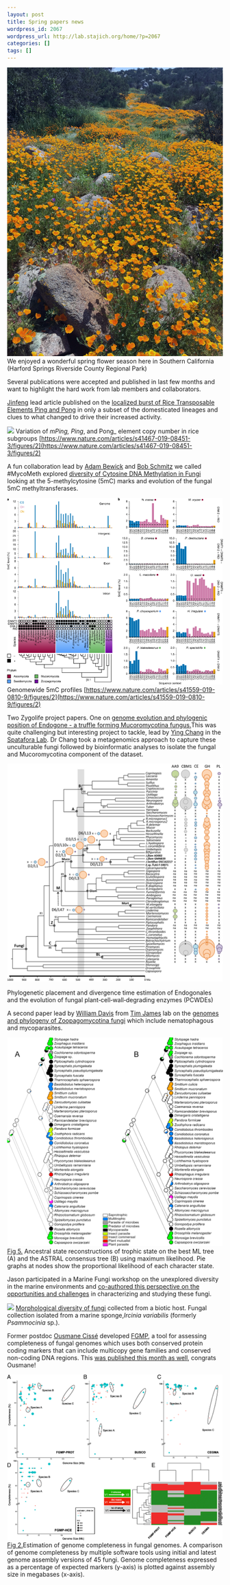 ```yaml
---
layout: post
title: Spring papers news
wordpress_id: 2067
wordpress_url: http://lab.stajich.org/home/?p=2067
categories: []
tags: []
---
```

![](/images/wp_upload/2019/04/IMG_0653_smaller.jpg) We enjoyed a wonderful spring flower season here in Southern California <br />(Harford Springs Riverside County Regional Park)

Several publications were accepted and published in last few months and want to highlight the hard work from lab members and collaborators.

[Jinfeng](http://lab.stajich.org/home/people/jinfeng-chen/) lead article published on the [localized burst of Rice Transposable Elements Ping and Pong](https://www.nature.com/articles/s41467-019-08451-3) in only a subset of the domesticated lineages and clues to what changed to drive their increased activity.

![](https://media.springernature.com/lw900/springer-static/image/art%3A10.1038%2Fs41467-019-08451-3/MediaObjects/41467_2019_8451_Fig2_HTML.png) Variation of _mPing, Ping_, and Pong_ element copy number in rice subgroups [https://www.nature.com/articles/s41467-019-08451-3/figures/2](https://www.nature.com/articles/s41467-019-08451-3/figures/2)

A fun collaboration lead by [Adam Bewick](https://twitter.com/bewickaj) and [Bob Schmitz](http://schmitzlab.genetics.uga.edu/) we called #MycoMeth explored [diversity of Cytosine DNA Methylation in Fungi](https://www.nature.com/articles/s41559-019-0810-9) looking at the 5-methylcytosine (5mC) marks and evolution of the fungal 5mC methyltransferases.

![](/images/wp_upload/2019/04/41559_2019_810_Fig2_HTML.png)
Genomewide 5mC profiles [https://www.nature.com/articles/s41559-019-0810-9/figures/2](https://www.nature.com/articles/s41559-019-0810-9/figures/2)

Two Zygolife project papers. One on [genome evolution and phylogenic position of Endogone - a truffle forming Mucoromycotina fungus.](https://nph.onlinelibrary.wiley.com/doi/full/10.1111/nph.15613)This was quite challenging but interesting project to tackle, lead by [Ying Chang](https://joeyspataforalab.weebly.com/lab-members.html) in the [Spatafora Lab](https://joeyspataforalab.weebly.com/). Dr Chang took a metagenomics approach to capture these unculturable fungi followed by bioinformatic analyses to isolate the fungal and Mucoromycotina component of the dataset.

![](/images/wp_upload/2019/04/nph15613-fig-0003-m.jpg)<figcaption>Phylogenetic placement and divergence time estimation of Endogonales and the evolution of fungal plant‐cell‐wall‐degrading enzymes (PCWDEs)

A second paper lead by [William Davis](http://umich.edu/~mycology/people.html) from [Tim James](http://umich.edu/~mycology/) lab on the [genomes and phylogeny of Zoopagomycotina fungi](https://doi.org/10.1016/j.ympev.2019.01.006) which include nematophagous and mycoparasites.

![](/images/wp_upload/2019/04/1-s2.0-S105579031830558X-gr5_lrg.jpg) [Fig 5.](https://www.sciencedirect.com/science/article/pii/S105579031830558X#f0025) Ancestral state reconstructions of trophic state on the best ML tree (A) and the ASTRAL consensus tree (B) using maximum likelihood. Pie graphs at nodes show the proportional likelihood of each character state.

Jason participated in a Marine Fungi workshop on the unexplored diversity in the marine environments and [co-authored this perspective on the opportunities and challenges](https://mbio.asm.org/content/10/2/e01189-18) in characterizing and studying these fungi.

![](https://mbio.asm.org/content/mbio/10/2/e01189-18/F1.large.jpg) [Morphological diversity of fungi](https://mbio.asm.org/content/10/2/e01189-18/figures-only) collected from a biotic host. Fungal collection isolated from a marine sponge,_Ircinia variabilis_ (formerly _Psammocinia_ sp.).

Former postdoc [Ousmane Cissé](https://scholar.google.com/citations?user=sjUY-OYAAAAJ&hl=en) developed [FGMP](https://github.com/stajichlab/FGMP), a tool for assessing completeness of fungal genomes which uses both conserved protein coding markers that can include multicopy gene families and conserved non-coding DNA regions.  This [was published this month as well](https://bmcbioinformatics.biomedcentral.com/articles/10.1186/s12859-019-2782-9), congrats Ousmane!

![](/images/wp_upload/2019/04/12859_2019_2782_Fig2_HTML.png) [Fig 2.](https://bmcbioinformatics.biomedcentral.com/articles/10.1186/s12859-019-2782-9#Fig2)Estimation of genome completeness in fungal genomes. A comparison of genome completeness by multiple software tools using initial and latest genome assembly versions of 45 fungi. Genome completeness expressed as a percentage of expected markers (y-axis) is plotted against assembly size in megabases (x-axis).
